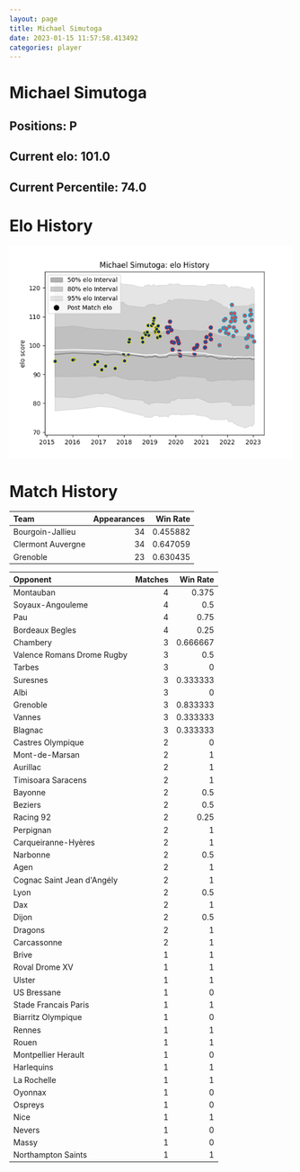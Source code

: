 ```yaml
---  
layout: page  
title: Michael Simutoga  
date: 2023-01-15 11:57:58.413492  
categories: player  
---
```

# Michael Simutoga

## Positions: P

## Current elo: 101.0

## Current Percentile: 74.0

# Elo History


![elo history](history_MichaelSimutoga.png)
# Match History


| Team              |   Appearances |   Win Rate |
|:------------------|--------------:|-----------:|
| Bourgoin-Jallieu  |            34 |   0.455882 |
| Clermont Auvergne |            34 |   0.647059 |
| Grenoble          |            23 |   0.630435 |

| Opponent                   |   Matches |   Win Rate |
|:---------------------------|----------:|-----------:|
| Montauban                  |         4 |   0.375    |
| Soyaux-Angouleme           |         4 |   0.5      |
| Pau                        |         4 |   0.75     |
| Bordeaux Begles            |         4 |   0.25     |
| Chambery                   |         3 |   0.666667 |
| Valence Romans Drome Rugby |         3 |   0.5      |
| Tarbes                     |         3 |   0        |
| Suresnes                   |         3 |   0.333333 |
| Albi                       |         3 |   0        |
| Grenoble                   |         3 |   0.833333 |
| Vannes                     |         3 |   0.333333 |
| Blagnac                    |         3 |   0.333333 |
| Castres Olympique          |         2 |   0        |
| Mont-de-Marsan             |         2 |   1        |
| Aurillac                   |         2 |   1        |
| Timisoara Saracens         |         2 |   1        |
| Bayonne                    |         2 |   0.5      |
| Beziers                    |         2 |   0.5      |
| Racing 92                  |         2 |   0.25     |
| Perpignan                  |         2 |   1        |
| Carqueiranne-Hyères        |         2 |   1        |
| Narbonne                   |         2 |   0.5      |
| Agen                       |         2 |   1        |
| Cognac Saint Jean d'Angély |         2 |   1        |
| Lyon                       |         2 |   0.5      |
| Dax                        |         2 |   1        |
| Dijon                      |         2 |   0.5      |
| Dragons                    |         2 |   1        |
| Carcassonne                |         2 |   1        |
| Brive                      |         1 |   1        |
| Roval Drome XV             |         1 |   1        |
| Ulster                     |         1 |   1        |
| US Bressane                |         1 |   0        |
| Stade Francais Paris       |         1 |   1        |
| Biarritz Olympique         |         1 |   0        |
| Rennes                     |         1 |   1        |
| Rouen                      |         1 |   1        |
| Montpellier Herault        |         1 |   0        |
| Harlequins                 |         1 |   1        |
| La Rochelle                |         1 |   1        |
| Oyonnax                    |         1 |   0        |
| Ospreys                    |         1 |   0        |
| Nice                       |         1 |   1        |
| Nevers                     |         1 |   0        |
| Massy                      |         1 |   0        |
| Northampton Saints         |         1 |   1        |